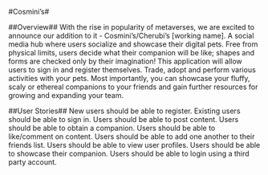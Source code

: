 #Cosmini’s#

##Overview##
With the rise in popularity of metaverses, we are excited to announce our addition to it - Cosmini’s/Cherubi’s [working name]. A social media hub where users socialize and showcase their digital pets. Free from physical limits, users decide what their companion will be like; shapes and forms are checked only by their imagination! This application will allow users to sign in and register themselves. Trade, adopt and perform various activities with your pets. Most importantly, you can showcase your fluffy, scaly or ethereal companions to your friends and gain further resources for growing and expanding your team.

##User Stories##
New users should be able to register.
Existing users should be able to sign in.
Users should be able to post content.
Users should be able to obtain a companion.
Users should be able to like/comment on content.
Users should be able to add one another to their friends list.
Users should be able to view user profiles.
Users should be able to showcase their companion.
Users should be able to login using a third party account.
